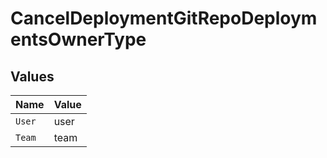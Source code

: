 # CancelDeploymentGitRepoDeploymentsOwnerType


## Values

| Name   | Value  |
| ------ | ------ |
| `User` | user   |
| `Team` | team   |